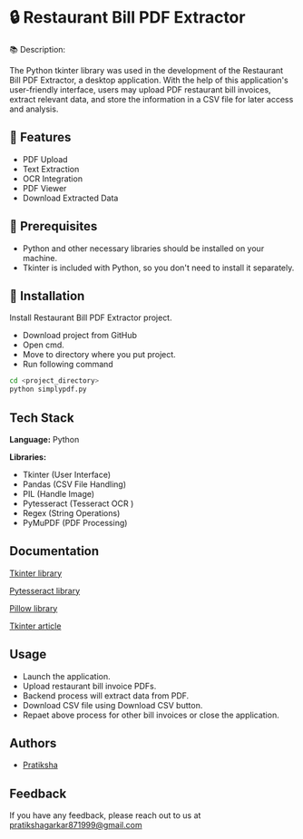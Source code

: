 
# 🔒 Restaurant Bill PDF Extractor

📚 Description:

The Python tkinter library was used in the development of the Restaurant Bill PDF Extractor, a desktop application. With the help of this application's user-friendly interface, users may upload PDF restaurant bill invoices, extract relevant data, and store the information in a CSV file for later access and analysis.
 






## 🔖 Features

- PDF Upload
- Text Extraction
- OCR Integration
- PDF Viewer 
- Download Extracted Data


## 🔖 Prerequisites

- Python and other necessary libraries should be installed on your machine.
- Tkinter is included with Python, so you don't need to install it separately. 



## 🔖 Installation

Install Restaurant Bill PDF Extractor project.

- Download project from GitHub
- Open cmd.
- Move to directory where you put project.
- Run following command

```bash
cd <project_directory>
python simplypdf.py
```
    
## Tech Stack

**Language:** Python

**Libraries:** 
- Tkinter (User Interface)
- Pandas (CSV File Handling)
- PIL (Handle Image)
- Pytesseract (Tesseract OCR )
- Regex (String Operations)
- PyMuPDF (PDF Processing)


## Documentation

[Tkinter library](https://docs.python.org/3/library/tkinter.html)

[Pytesseract library](https://pypi.org/project/pytesseract/)

[Pillow library](https://pillow.readthedocs.io/en/stable/)

[Tkinter article](https://blog.stackademic.com/a-beginners-guide-to-desktop-applications-with-tkinter-1d6234f93d43)





## Usage

- Launch the application.
- Upload restaurant bill invoice PDFs.
- Backend process will extract data from PDF.
- Download CSV file using Download CSV button.
- Repaet above process for other bill invoices or close the application.




## Authors

- [Pratiksha](https://github.com/Pratiksha8799)

## Feedback

If you have any feedback, please reach out to us at pratikshagarkar871999@gmail.com

